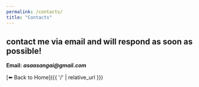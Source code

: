 ```yaml
---
permalink: /contacts/
title: "Contacts"
---
```

contact me via email and will respond as soon as possible!
---
**Email:** **_asaasangai@gmail.com_**

[⬅️ Back to Home]({{ '/' | relative_url }})
